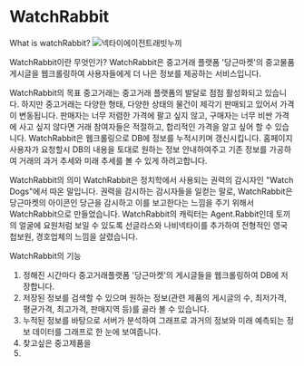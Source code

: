 # WatchRabbit

What is watchRabbit?
![넥타이에이전트래빗누끼](https://user-images.githubusercontent.com/82367051/177286965-1cd58ab5-2f5b-404f-a680-5990d60c7b45.png)


  WatchRabbit이란 무엇인가?
WatchRabbit은 중고거래 플랫폼 '당근마켓'의 중고물품 게시글을 웹크롤링하여 사용자들에게 더 나은 정보를 제공하는 서비스입니다.


  WatchRabbit의 목표
중고거래는 중고거래 플랫폼의 발달로 점점 활성화되고 있습니다. 하지만 중고거래는 다양한 형태, 다양한 상태의 물건이 제각기 판매되고 있어서 가격이 변동됩니다.
판매자는 너무 저렴한 가격에 팔고 싶지 않고, 구매자는 너무 비싼 가격에 사고 싶지 않다면 거래 참여자들은 적절하고, 합리적인 가격을 알고 싶어 할 수 있습니다.
WatchRabbit은 웹크롤링으로 DB에 정보를 누적시키며 갱신시킵니다.
홈페이지 사용자가 요청할시 DB의 내용을 토대로 원하는 정보 안내하여주고 기존 정보를 가공하여 거래의 과거 추세와 미래 추세를 볼 수 있게 하려고합니다.


  WatchRabbit의 의미
WatchRabbit은 정치학에서 사용되는 권력의 감시자인 "Watch Dogs"에서 따온 말입니다. 권력을 감시하는 감시자들을 일컫는 말로,
WatchRabbit은 당근마켓의 아이콘인 당근을 감시하고 이를 보고한다는 느낌을 주기 위해서 WatchRabbit으로 만들었습니다.
WatchRabbit의 캐릭터는 Agent.Rabbit인데 토끼의 얼굴에 요원처럼 보일 수 있도록 선글라스와 나비넥타이를 추가하여 전형적인 영국 첩보원, 경호업체의 느낌을 살렸습니다.


  WatchRabbit의 기능
1. 정해진 시간마다 중고거래플랫폼 '당근마켓'의 게시글들을 웹크롤링하여 DB에 저장합니다.
2. 저장된 정보를 검색할 수 있으며 원하는 정보(관련 제품의 게시글의 수, 최저가격, 평균가격, 최고가격, 판매지역 등)를 골라 볼 수 있습니다.
3. 누적된 정보를 바탕으로 서버가 분석하여 그래프로 과거의 정보와 미래 예측되는 정보 데이터를 그래프로 한 눈에 보여줍니다.
4. 찾고싶은 중고제품을 
5. 
